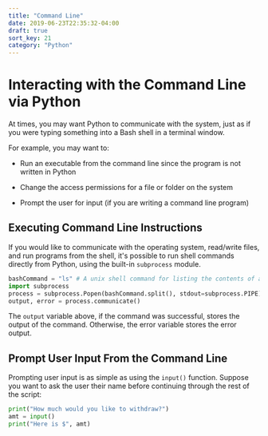 ```yaml
---
title: "Command Line"
date: 2019-06-23T22:35:32-04:00
draft: true
sort_key: 21
category: "Python"
---
```


# Interacting with the Command Line via Python

At times, you may want Python to communicate with the system, just as if you
were typing something into a Bash shell in a terminal window.

For example, you may want to:

* Run an executable from the command line since the program is not written
in Python

* Change the access permissions for a file or folder on the system

* Prompt the user for input (if you are writing a command line program)

## Executing Command Line Instructions

If you would like to communicate with the operating system, read/write files, and
run programs from the shell, it's possible to run shell commands directly from
Python, using the built-in `subprocess` module.

```python
bashCommand = "ls" # A unix shell command for listing the contents of a directory
import subprocess
process = subprocess.Popen(bashCommand.split(), stdout=subprocess.PIPE)
output, error = process.communicate()
```

The `output` variable above, if the command was successful, stores the output
of the command. Otherwise, the error variable stores the error output.

## Prompt User Input From the Command Line

Prompting user input is as simple as using the `input()` function. Suppose you
want to ask the user their name before continuing through the rest of the script:

```python
print("How much would you like to withdraw?")
amt = input()
print("Here is $", amt)
```
